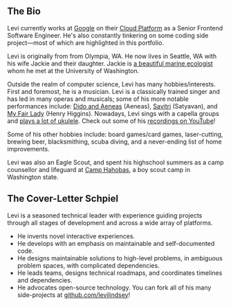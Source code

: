 ## The Bio

Levi currently works at [Google][google-url] on their [Cloud Platform][gcp-url] as a Senior Frontend Software Engineer. He's also constantly tinkering on some coding side project&mdash;most of which are highlighted in this portfolio.

Levi is originally from from Olympia, WA. He now lives in Seattle, WA with his wife Jackie and their daughter. Jackie is [a beautiful marine ecologist][jackie-url] whom he met at the University of Washington.

Outside the realm of computer science, Levi has many hobbies/interests. First and foremost, he is a musician. Levi is a classically trained singer and has led in many operas and musicals; some of his more notable performances include: [Dido and Aeneas][dido-and-aeneas-url] (Aeneas), [Savitri][savitri-url] (Satyavan), and [My Fair Lady][my-fair-lady-url] (Henry Higgins). Nowadays, Levi sings with a capella groups and [plays a lot of ukulele][down-today-url]. Check out some of his [recordings on YouTube][youtube-url]!

Some of his other hobbies include: board games/card games, laser-cutting, brewing beer, blacksmithing, scuba diving, and a never-ending list of home improvements.

Levi was also an Eagle Scout, and spent his highschool summers as a camp counsellor and lifeguard at [Camp Hahobas][camp-hahobas-url], a boy scout camp in Washington state.

## The Cover-Letter Schpiel

Levi is a seasoned technical leader with experience guiding projects through all stages of development and across a wide array of platforms.

-   He invents novel interactive experiences.
-   He develops with an emphasis on maintainable and self-documented code.
-   He designs maintainable solutions to high-level problems, in ambiguous problem spaces, with complicated dependencies.
-   He leads teams, designs technical roadmaps, and coordinates timelines and dependencies.
-   He advocates open-source technology. You can fork all of his many side-projects at [github.com/levilindsey](https://github.com/levilindsey)! 


[github-url]: https://github.com/levilindsey
[google-url]: https://google.com/about
[gcp-url]: https://cloud.google.com
[jackie-url]: http://www.jackieandlevi.com/jackie
[dido-and-aeneas-url]: https://en.wikipedia.org/wiki/Dido_and_Aeneas
[savitri-url]: https://en.wikipedia.org/wiki/Savitri_(opera)
[my-fair-lady-url]: https://en.wikipedia.org/wiki/My_Fair_Lady
[youtube-url]: https://www.youtube.com/playlist?list=PLIuJN99AFOPSF3p4f0siFo22XiMXqijQU
[down-today-url]: https://youtu.be/HmALRuBoDno
[camp-hahobas-url]: https://web.archive.org/web/20160807121041/http://www.hahobas.org/

